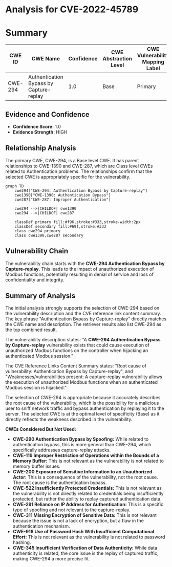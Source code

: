 # Analysis for CVE-2022-45789

# Summary
| CWE ID | CWE Name | Confidence | CWE Abstraction Level | CWE Vulnerability Mapping Label | CWE-Vulnerability Mapping Notes |
|---|---|---|---|---|---|
| CWE-294 | Authentication Bypass by Capture-replay | 1.0 | Base | Primary | Allowed |

## Evidence and Confidence

*   **Confidence Score:** 1.0
*   **Evidence Strength:** HIGH

## Relationship Analysis
The primary CWE, CWE-294, is a Base level CWE. It has parent relationships to CWE-1390 and CWE-287, which are Class level CWEs related to Authentication problems. The relationships confirm that the selected CWE is appropriately specific for the vulnerability.

```mermaid
graph TD
    cwe294["CWE-294: Authentication Bypass by Capture-replay"]
    cwe1390["CWE-1390: Authentication Bypass"]
    cwe287["CWE-287: Improper Authentication"]
    
    cwe294 -->|CHILDOF| cwe1390
    cwe294 -->|CHILDOF| cwe287
    
    classDef primary fill:#f96,stroke:#333,stroke-width:2px
    classDef secondary fill:#69f,stroke:#333
    class cwe294 primary
    class cwe1390,cwe287 secondary
```

## Vulnerability Chain
The vulnerability chain starts with the **CWE-294 Authentication Bypass by Capture-replay**. This leads to the impact of unauthorized execution of Modbus functions, potentially resulting in denial of service and loss of confidentiality and integrity.

## Summary of Analysis
The initial analysis strongly supports the selection of CWE-294 based on the vulnerability description and the CVE reference link content summary. The key phrase "Authentication Bypass by Capture-replay" directly matches the CWE name and description. The retriever results also list CWE-294 as the top combined result.

The vulnerability description states: "A **CWE-294 Authentication Bypass by Capture-replay** vulnerability exists that could cause execution of unauthorized Modbus functions on the controller when hijacking an authenticated Modbus session."

The CVE Reference Links Content Summary states: "Root cause of vulnerability: Authentication Bypass by Capture-replay", and "Weaknesses/vulnerabilities present: A capture-replay vulnerability allows the execution of unauthorized Modbus functions when an authenticated Modbus session is hijacked."

The selection of CWE-294 is appropriate because it accurately describes the root cause of the vulnerability, which is the possibility for a malicious user to sniff network traffic and bypass authentication by replaying it to the server. The selected CWE is at the optimal level of specificity (Base) as it directly reflects the weakness described in the vulnerability.

**CWEs Considered But Not Used:**

*   **CWE-290 Authentication Bypass by Spoofing:** While related to authentication bypass, this is more general than CWE-294, which specifically addresses capture-replay attacks.
*   **CWE-119 Improper Restriction of Operations within the Bounds of a Memory Buffer:** This is not relevant as the vulnerability is not related to memory buffer issues.
*   **CWE-200 Exposure of Sensitive Information to an Unauthorized Actor:** This is a consequence of the vulnerability, not the root cause. The root cause is the authentication bypass.
*   **CWE-522 Insufficiently Protected Credentials:** This is not relevant as the vulnerability is not directly related to credentials being insufficiently protected, but rather the ability to replay captured authentication data.
*   **CWE-291 Reliance on IP Address for Authentication:** This is a specific type of spoofing and not relevant to the capture-replay.
*   **CWE-311 Missing Encryption of Sensitive Data:** This is not relevant because the issue is not a lack of encryption, but a flaw in the authentication mechanism.
*   **CWE-916 Use of Password Hash With Insufficient Computational Effort:** This is not relevant as the vulnerability is not related to password hashing.
*   **CWE-345 Insufficient Verification of Data Authenticity:** While data authenticity is related, the core issue is the replay of captured traffic, making CWE-294 a more precise fit.